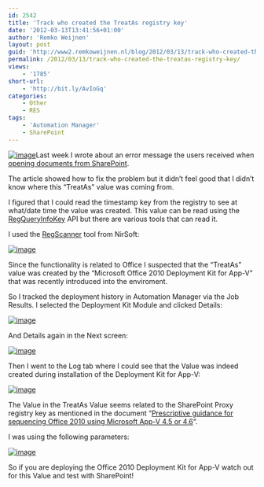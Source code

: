 ```yaml
---
id: 2542
title: 'Track who created the TreatAs registry key'
date: '2012-03-13T13:41:56+01:00'
author: 'Remko Weijnen'
layout: post
guid: 'http://www2.remkoweijnen.nl/blog/2012/03/13/track-who-created-the-treatas-registry-key/'
permalink: /2012/03/13/track-who-created-the-treatas-registry-key/
views:
    - '1785'
short-url:
    - 'http://bit.ly/AvIoGq'
categories:
    - Other
    - RES
tags:
    - 'Automation Manager'
    - SharePoint
---
```


[![image](http://192.168.40.25:8081/wp-content/uploads/2012/03/image_thumb14.png "image")](http://192.168.40.25:8081/wp-content/uploads/2012/03/image14.png)Last week I wrote about an error message the users received when [opening documents from SharePoint](http://192.168.40.25:8081/2012/03/09/edit-document-requires-a-windows-sharepoint-services-compatible-application/).

The article showed how to fix the problem but it didn’t feel good that I didn’t know where this “TreatAs” value was coming from.

I figured that I could read the timestamp key from the registry to see at what/date time the value was created. This value can be read using the [RegQueryInfoKey](http://msdn.microsoft.com/en-us/library/ms724902%28VS.85%29.aspx) API but there are various tools that can read it.

I used the [RegScanner](http://www.nirsoft.net/utils/regscanner.html) tool from NirSoft:

[![image](http://192.168.40.25:8081/wp-content/uploads/2012/03/image_thumb15.png "image")](http://192.168.40.25:8081/wp-content/uploads/2012/03/image15.png)

Since the functionality is related to Office I suspected that the “TreatAs” value was created by the “Microsoft Office 2010 Deployment Kit for App-V” that was recently introduced into the enviroment.

So I tracked the deployment history in Automation Manager via the Job Results. I selected the Deployment Kit Module and clicked Details:

[![image](http://192.168.40.25:8081/wp-content/uploads/2012/03/image_thumb16.png "image")](http://192.168.40.25:8081/wp-content/uploads/2012/03/image16.png)

And Details again in the Next screen:

[![image](http://192.168.40.25:8081/wp-content/uploads/2012/03/image_thumb17.png "image")](http://192.168.40.25:8081/wp-content/uploads/2012/03/image17.png)

Then I went to the Log tab where I could see that the Value was indeed created during installation of the Deployment Kit for App-V:

[![image](http://192.168.40.25:8081/wp-content/uploads/2012/03/image_thumb18.png "image")](http://192.168.40.25:8081/wp-content/uploads/2012/03/image18.png)

The Value in the TreatAs Value seems related to the SharePoint Proxy registry key as mentioned in the document “[Prescriptive guidance for sequencing Office 2010 using Microsoft App-V 4.5 or 4.6](http://support.microsoft.com/kb/983462)“.

I was using the following parameters:

[![image](http://192.168.40.25:8081/wp-content/uploads/2012/03/image_thumb19.png "image")](http://192.168.40.25:8081/wp-content/uploads/2012/03/image19.png)

So if you are deploying the Office 2010 Deployment Kit for App-V watch out for this Value and test with SharePoint!